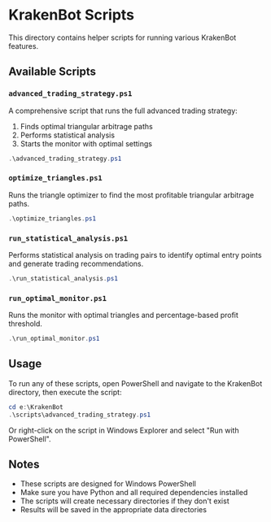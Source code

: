 # KrakenBot Scripts

This directory contains helper scripts for running various KrakenBot features.

## Available Scripts

### `advanced_trading_strategy.ps1`

A comprehensive script that runs the full advanced trading strategy:
1. Finds optimal triangular arbitrage paths
2. Performs statistical analysis
3. Starts the monitor with optimal settings

```powershell
.\advanced_trading_strategy.ps1
```

### `optimize_triangles.ps1`

Runs the triangle optimizer to find the most profitable triangular arbitrage paths.

```powershell
.\optimize_triangles.ps1
```

### `run_statistical_analysis.ps1`

Performs statistical analysis on trading pairs to identify optimal entry points and generate trading recommendations.

```powershell
.\run_statistical_analysis.ps1
```

### `run_optimal_monitor.ps1`

Runs the monitor with optimal triangles and percentage-based profit threshold.

```powershell
.\run_optimal_monitor.ps1
```

## Usage

To run any of these scripts, open PowerShell and navigate to the KrakenBot directory, then execute the script:

```powershell
cd e:\KrakenBot
.\scripts\advanced_trading_strategy.ps1
```

Or right-click on the script in Windows Explorer and select "Run with PowerShell".

## Notes

- These scripts are designed for Windows PowerShell
- Make sure you have Python and all required dependencies installed
- The scripts will create necessary directories if they don't exist
- Results will be saved in the appropriate data directories